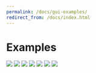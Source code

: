 ```yaml
---
permalink: /docs/gui-examples/
redirect_from: /docs/index.html
---
```


# **Examples**
![](https://i.imgur.com/oRdEgyl.gif)
![](https://i.imgur.com/3Yo1bmK.gif)
![](https://i.imgur.com/taxlKlv.gif)
![](https://i.imgur.com/gkK7eWX.gif)
![](https://i.imgur.com/p3ryj4K.gif)
![](https://i.imgur.com/0JioeSF.gif)
![](https://i.imgur.com/kPvwz47.gif)


